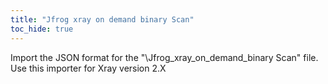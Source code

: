 ```yaml
---
title: "Jfrog xray on demand binary Scan"
toc_hide: true
---
```

Import the JSON format for the "\Jfrog_xray_on_demand_binary Scan\" file. Use this importer for Xray version 2.X
